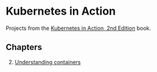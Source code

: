 # Kubernetes in Action
Projects from the [Kubernetes in Action, 2nd Edition](https://www.manning.com/books/kubernetes-in-action-second-edition) book.

## Chapters
2. [Understanding containers](./chapter02)
